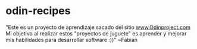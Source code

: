 # odin-recipes

"Este es un proyecto de aprendizaje sacado del sitio www.Odinproject.com
Mi objetivo al realizar estos "proyectos de juguete" es aprender y mejorar 
mis habilidades para desarrollar software :))"
~Fabian